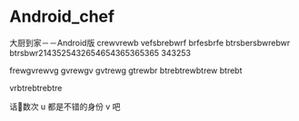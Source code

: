 # Android_chef
大厨到家－－Android版
crewvrewb
vefsbrebwrf
brfesbrfe
btrsbersbwrebwr
btrsbwr2143525432654654365365365
343253

frewgvrewvg
gvrewgv
gvtrewg
gtrewbr
btrebtrewbtrew
btrebt


vrbtrebtrebtre


话🌹数次 u 都是不错的身份 v 吧
